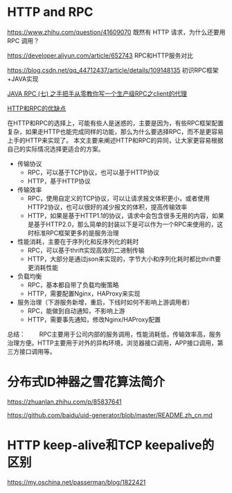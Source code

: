 # HTTP and RPC

https://www.zhihu.com/question/41609070  既然有 HTTP 请求，为什么还要用 RPC 调用？

https://developer.aliyun.com/article/652743   RPC和HTTP服务对比

https://blog.csdn.net/qq_44712437/article/details/109148135  初识RPC框架+JAVA实现

 [JAVA RPC (七) 之手把手从零教你写一个生产级RPC之client的代理](https://www.cnblogs.com/zyl2016/p/10770625.html)

[HTTP和RPC的优缺点](https://segmentfault.com/a/1190000015920678) 

在HTTP和RPC的选择上，可能有些人是迷惑的，主要是因为，有些RPC框架配置复杂，如果走HTTP也能完成同样的功能，那么为什么要选择RPC，而不是更容易上手的HTTP来实现了。
本文主要来阐述HTTP和RPC的异同，让大家更容易根据自己的实际情况选择更适合的方案。

- 传输协议
  - RPC，可以基于TCP协议，也可以基于HTTP协议
  - HTTP，基于HTTP协议
- 传输效率
  - RPC，使用自定义的TCP协议，可以让请求报文体积更小，或者使用HTTP2协议，也可以很好的减少报文的体积，提高传输效率
  - HTTP，如果是基于HTTP1.1的协议，请求中会包含很多无用的内容，如果是基于HTTP2.0，那么简单的封装以下是可以作为一个RPC来使用的，这时标准RPC框架更多的是服务治理
- 性能消耗，主要在于序列化和反序列化的耗时
  - RPC，可以基于thrift实现高效的二进制传输
  - HTTP，大部分是通过json来实现的，字节大小和序列化耗时都比thrift要更消耗性能
- 负载均衡
  - RPC，基本都自带了负载均衡策略
  - HTTP，需要配置Nginx，HAProxy来实现
- 服务治理（下游服务新增，重启，下线时如何不影响上游调用者）
  - RPC，能做到自动通知，不影响上游
  - HTTP，需要事先通知，修改Nginx/HAProxy配置

总结：
  RPC主要用于公司内部的服务调用，性能消耗低，传输效率高，服务治理方便。HTTP主要用于对外的异构环境，浏览器接口调用，APP接口调用，第三方接口调用等。



# 分布式ID神器之雪花算法简介

https://zhuanlan.zhihu.com/p/85837641

https://github.com/baidu/uid-generator/blob/master/README.zh_cn.md



# HTTP keep-alive和TCP keepalive的区别

https://my.oschina.net/passerman/blog/1822421